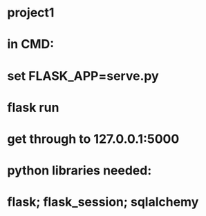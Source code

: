 # project1

# in CMD:
# set FLASK_APP=serve.py
# flask run

# get through to 127.0.0.1:5000

# python libraries needed:
# flask; flask_session; sqlalchemy
